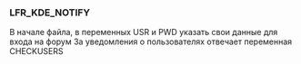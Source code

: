 ### LFR_KDE_NOTIFY

В начале файла, в переменных USR и PWD указать свои данные для входа на форум
За уведомления о пользователях отвечает переменная CHECKUSERS
